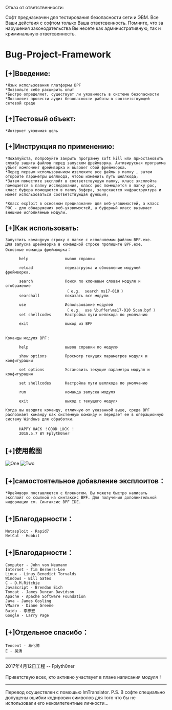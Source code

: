 Отказ от ответственности:

Софт предназначен для тестирования безопасности сети и ЭВМ. Все Ваши действия с софтом только Ваша ответсвенность. Помните, что за нарушения законодательства Вы несете как административную, так и криминальную ответсвенность.

Bug-Project-Framework
======================
[+]Введение:
---------
	*Язык использования платформы BPF
	*Позвольте себе расширить опыт
	*Быстро определяет, существует ли уязвимость в системе безопасности
	*Позволяет провести аудит безопасности работы в соответствующей сетевой среде


[+]Тестовый объект:
---------------
	*Интернет уязвимая цель


[+]Инструкция по применению:
---------------
	*Пожалуйста, попробуйте закрыть программу soft kill или приостановить службу защиты файлов перед запуском фреймворка. Антивирусная программа убьет компонент фреймворка и вызовет сбой фреймворка.
	*Перед первым использованием извлеките все файлы в папку , затем откройте параметры шеллкода, чтобы изменить путь шеллкода;
	*Затем поместите эксплойт в соответствующую папку, класс эксплойта помещается в папку исследования, класс poc помещается в папку poc, класс буфера помещается в папку буфера, запускается инфраструктура и может использоваться соответствующая функция;

	*Класс exploit в основном предназначен для веб-уязвимостей, а класс POC - для обнаружения веб-уязвимостей, а буферный класс вызывает внешние исполняемые модули.

[+]Как использовать:
------------------

    Запустить командную строку в папке с исполняемым файлом BPF.exe.
    Для запуска фреймворка в командной строке пропишите BPF.exe.
    Основные команды фреймворка：

          help                вызов справки

          reload              перезагрузка и обновление модулей фреймворка.

          search              Поиск по ключевым словам модуля и отображение
                              （ e.g.  search ms17-010 ）
          searchall           показать все модули

          use                 Использование модулей
                              （ e.g.  use \buffer\ms17-010 Scan.bpf ）
          set shellcodes      Настройка пути шеллкода по умолчанию

          exit                выход из BPF


    Команды модуля BPF：

          help                вызов справки по модулю

          show options        Просмотр текущих параметров модуля и конфигурации

          set options         Установить текущие параметры модуля и конфигурацию

          set shellcodes      Настройка пути шеллкода по умолчанию

          run                 команда запуска модуля

          exit                выход с текущего модуля

    Когда вы вводите команду, отличную от указанной выше, среда BPF распознает команду как системную команду и передает ее в операционную систему Windows для обработки.

          HAPPY HACK ！GOOD LUCK ！
          2018.5.7 BY Fplyth0ner

[+]使用截图
-------------
![One](https://github.com/Fplyth0ner-Combie/Bug-Project-Framework/blob/master/images/1.jpg)
![Two](https://github.com/Fplyth0ner-Combie/Bug-Project-Framework/blob/master/images/2.jpg)

[+]самостоятельное добавление эксплоитов：
----------------
	*Фреймворк поставляется с блокнотом. Вы можете быстро написать эксплойт со ссылкой на синтаксис BPF. Для получения дополнительной информации см. Синтаксис BPF IDE.


[+]Благодарности：
---------------
	Metasploit - Rapid7
	NetCat - Hobbit

[+]Благодарности：
-----------
	Computer - John von Neumann
	Internet - Tim Berners-Lee
	Linux - Linus Benedict Torvalds
	Windows - Bill Gates
	C - D.M.Ritchie
	JavaScript - Brendan Eich
	Tomcat - James Duncan Davidson
	Apache - Apache Software Foundation
	Java - James Gosling
	VMware - Diane Greene
	Baidu - 李彦宏
	Google - Larry Page


[+]Отдельное спасибо：
-------------
	Tencent - 马化腾
	E - 吴涛

---------------------------------
2017年4月12日工程  -- Fplyth0ner

Приветствую всех, кто активно участвует в плане написания модуля！

---------------------------------
Перевод осуществлен с помощью ImTranslator.
P.S. В софте специально допущены ошибки кодировки символов для того что бы не использовали его некомпетентные личности...
